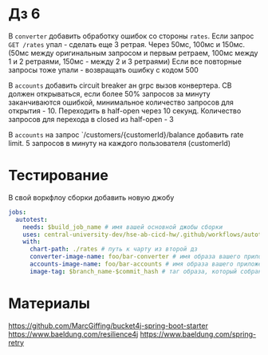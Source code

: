 # Дз 6

В `converter` добавить обработку ошибок со стороны `rates`. 
Если запрос `GET /rates` упал - сделать еще 3 ретрая. Через 50мс, 100мс и 150мс. (50мс между оригинальным запросом и первым ретраем, 100мс между 1 и 2 ретраями, 150мс - между 2 и 3 ретраями)
Если все повторные запросы тоже упали - возвращать ошибку с кодом 500


В `accounts` добавить circuit breaker ан grpc вызов конвертера.
CB должен открываться, если более 50% запросов за минуту заканчиваются ошибкой, минимальное количество запросов для открытия - 10.
Переходить в half-open через 10 секунд. Количество запросов для перехода в closed из half-open - 3

В `accounts` на запрос `/customers/{customerId}/balance добавить rate limit. 5 запросов в минуту на каждого пользователя (customerId)




# Тестирование

В свой воркфлоу сборки добавить новую джобу

```yaml
jobs:
  autotest:
    needs: $build_job_name # имя вашей основной джобы сборки
    uses: central-university-dev/hse-ab-cicd-hw/.github/workflows/autotests-hw6.yml@main
    with:
      chart-path: ./rates # путь к чарту из второй дз
      converter-image-name: foo/bar-converter # имя образа вашего приложения
      accounts-image-name: foo/bar-accounts # имя образа вашего приложения
      image-tag: $branch_name-$commit_hash # таг образа, который собран в рамках данного ПРа
```

# Материалы

https://github.com/MarcGiffing/bucket4j-spring-boot-starter
https://www.baeldung.com/resilience4j
https://www.baeldung.com/spring-retry
